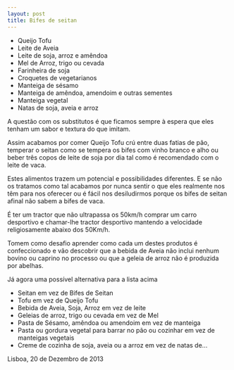 ```yaml
---
layout: post
title: Bifes de seitan
---
```

+ Queijo Tofu 
+ Leite de Aveia
+ Leite de soja, arroz e amêndoa
+ Mel de Arroz, trigo ou cevada 
+ Farinheira de soja 
+ Croquetes de vegetarianos
+ Manteiga de sésamo 
+ Manteiga de amêndoa, amendoim e outras sementes
+ Manteiga vegetal
+ Natas de soja, aveia e arroz


A questão com os substitutos é que ficamos sempre à espera que eles tenham um sabor e textura do que imitam. 

Assim acabamos por comer Queijo Tofu crú entre duas fatias de pão, temperar o seitan como se tempera os bifes com vinho branco e alho ou beber três copos de leite de soja por dia tal como é recomendado com o leite de vaca.

Estes alimentos trazem um potencial e possibilidades diferentes. E se não os tratamos como tal acabamos por nunca sentir o que eles realmente nos têm para nos oferecer ou é fácil nos desiludirmos porque os bifes de seitan afinal não sabem a bifes de vaca. 

É ter um tractor que não ultrapassa os 50km/h comprar um carro desportivo e chamar-lhe tractor desportivo mantendo a velocidade religiosamente abaixo dos 50Km/h.

Tomem como desafio aprender como cada um destes produtos é confeccionado e vão descobrir que a bebida de Aveia não inclui nenhum bovino ou caprino no processo ou que a geleia de arroz não é produzida por abelhas. 

Já agora uma possível alternativa para a lista acima

+ Seitan em vez de Bifes de Seitan
+ Tofu em vez de Queijo Tofu
+ Bebida de Aveia, Soja, Arroz em vez de leite
+ Geleias de arroz, trigo ou cevada em vez de Mel
+ Pasta de Sésamo, amêndoa ou amendoim em vez de manteiga
+ Pasta ou gordura vegetal para barrar no pão ou cozinhar em vez de manteigas vegetais
+ Creme de cozinha de soja, aveia ou a arroz em vez de natas de...

Lisboa, 20 de Dezembro de 2013
